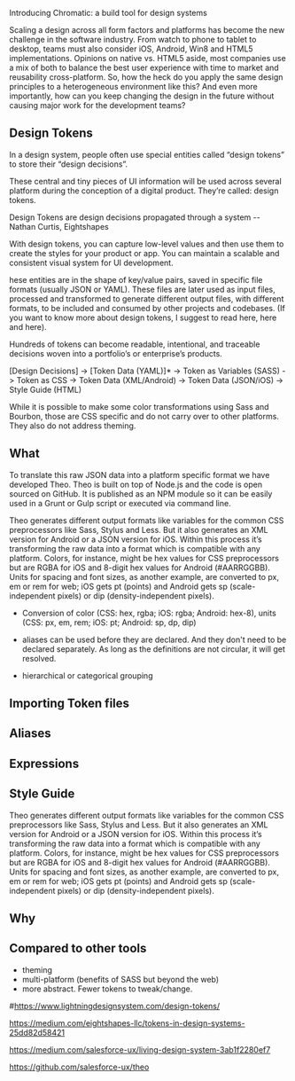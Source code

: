 Introducing Chromatic: a build tool for design systems

Scaling a design across all form factors and platforms has become the new challenge in the software industry. From watch to phone to tablet to desktop, teams must also consider iOS, Android, Win8 and HTML5 implementations. Opinions on native vs. HTML5 aside, most companies use a mix of both to balance the best user experience with time to market and reusability cross-platform.
So, how the heck do you apply the same design principles to a heterogeneous environment like this? And even more importantly, how can you keep changing the design in the future without causing major work for the development teams?

## Design Tokens

In a design system, people often use special entities called “design tokens” to store their “design decisions”.

These central and tiny pieces of UI information will be used across several platform during the conception of a digital product. They’re called: design tokens.

Design Tokens are design decisions propagated through a system -- Nathan Curtis, Eightshapes

With design tokens, you can capture low-level values and then use them to create the styles for your product or app. You can maintain a scalable and consistent visual system for UI development.

hese entities are in the shape of key/value pairs, saved in specific file formats (usually JSON or YAML). These files are later used as input files, processed and transformed to generate different output files, with different formats, to be included and consumed by other projects and codebases. (If you want to know more about design tokens, I suggest to read here, here and here).

Hundreds of tokens can become readable, intentional, and traceable decisions woven into a portfolio’s or enterprise’s products.

[Design Decisions] -> [Token Data (YAML)]\*
-> Token as Variables (SASS)
-> Token as CSS
-> Token Data (XML/Android)
-> Token Data (JSON/iOS)
-> Style Guide (HTML)

While it is possible to make some color transformations using Sass and Bourbon, those are CSS specific and do not carry over to other platforms. They also do not address theming.

## What

To translate this raw JSON data into a platform specific format we have developed Theo. Theo is built on top of Node.js and the code is open sourced on GitHub. It is published as an NPM module so it can be easily used in a Grunt or Gulp script or executed via command line.

Theo generates different output formats like variables for the common CSS preprocessors like Sass, Stylus and Less. But it also generates an XML version for Android or a JSON version for iOS. Within this process it’s transforming the raw data into a format which is compatible with any platform. Colors, for instance, might be hex values for CSS preprocessors but are RGBA for iOS and 8-digit hex values for Android (#AARRGGBB). Units for spacing and font sizes, as another example, are converted to px, em or rem for web; iOS gets pt (points) and Android gets sp (scale-independent pixels) or dip (density-independent pixels).

-   Conversion of color (CSS: hex, rgba; iOS: rgba; Android: hex-8), units (CSS: px, em, rem; iOS: pt; Android: sp, dp, dip)

-   aliases can be used before they are declared. And they don't need to be declared separately. As long as the definitions are not circular, it will get resolved.

-   hierarchical or categorical grouping

## Importing Token files

## Aliases

## Expressions

## Style Guide

Theo generates different output formats like variables for the common CSS preprocessors like Sass, Stylus and Less. But it also generates an XML version for Android or a JSON version for iOS. Within this process it’s transforming the raw data into a format which is compatible with any platform. Colors, for instance, might be hex values for CSS preprocessors but are RGBA for iOS and 8-digit hex values for Android (#AARRGGBB). Units for spacing and font sizes, as another example, are converted to px, em or rem for web; iOS gets pt (points) and Android gets sp (scale-independent pixels) or dip (density-independent pixels).

## Why

## Compared to other tools

-   theming
-   multi-platform (benefits of SASS but beyond the web)
-   more abstract. Fewer tokens to tweak/change.

#https://www.lightningdesignsystem.com/design-tokens/

https://medium.com/eightshapes-llc/tokens-in-design-systems-25dd82d58421

https://medium.com/salesforce-ux/living-design-system-3ab1f2280ef7

https://github.com/salesforce-ux/theo
